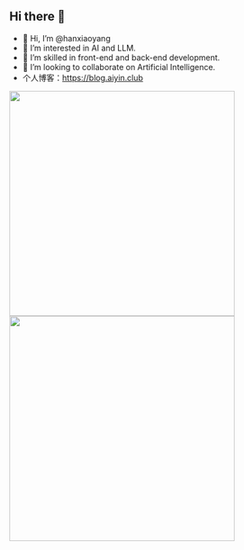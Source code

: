 ## Hi there 👋

<!--
**codelover123hxy/codelover123hxy** is a ✨ _special_ ✨ repository because its `README.md` (this file) appears on your GitHub profile.

Here are some ideas to get you started:

- 🔭 I’m currently working on ...
- 🌱 I’m currently learning ...
- 👯 I’m looking to collaborate on ...
- 🤔 I’m looking for help with ...
- 💬 Ask me about ...
- 📫 How to reach me: ...
- 😄 Pronouns: ...
- ⚡ Fun fact: ...
-->

- 👋 Hi, I’m @hanxiaoyang
- 👀 I’m interested in AI and LLM.
- 🌱 I’m skilled in front-end and back-end development.
- 💞️ I’m looking to collaborate on Artificial Intelligence.
- 个人博客：https://blog.aiyin.club

<img align="center" width="400" src="https://github-readme-stats.vercel.app/api?username=codelover123hxy&theme=transparent&include_all_commits=true&show_icons=true&hide_border=true" />
<img align="center" width="400" src="https://github-readme-stats.vercel.app/api/top-langs/?username=codelover123hxy&layout=pie" />
